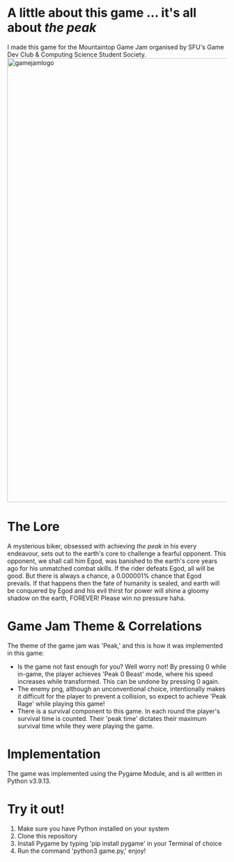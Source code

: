 # A little about this game ... it's all about *the peak*
I made this game for the Mountaintop Game Jam organised by SFU's Game Dev Club & Computing Science Student Society.
<img width="1017" alt="gamejamlogo" src="https://github.com/Arya-Fgmain/gamejam-project/assets/97604329/796c9489-87f1-43fd-98cd-340f8379c1ed">


# The Lore
A mysterious biker, obsessed with achieving *the peak* in his every endeavour, sets out to the earth's core to challenge a fearful opponent. This opponent, we shall call him Egod, was banished to the earth's core years ago for his unmatched combat skills. If the rider defeats Egod, all will be good. But there is always a chance, a 0.000001% chance that Egod prevails. If that happens then the fate of humanity is sealed, and earth will be conquered by Egod and his evil thirst for power will shine a gloomy shadow on the earth, FOREVER! Please win no pressure haha.

# Game Jam Theme & Correlations
The theme of the game jam was 'Peak,' and this is how it was implemented in this game:
- Is the game not fast enough for you? Well worry not! By pressing 0 while in-game, the player achieves 'Peak 0 Beast' mode, where his speed increases while transformed. This can be undone by pressing 0 again.
- The enemy png, although an unconventional choice, intentionally makes it difficult for the player to prevent a collision, so expect to achieve 'Peak Rage' while playing this game!
- There is a survival component to this game. In each round the player's survival time is counted. Their 'peak time' dictates their maximum survival time while they were playing the game.

# Implementation
The game was implemented using the Pygame Module, and is all written in Python v3.9.13.

# Try it out!
<ol>
    <li>Make sure you have Python installed on your system</li>
    <li>Clone this repository</li>
    <li>Install Pygame by typing 'pip install pygame' in your Terminal of choice</li>
    <li>Run the command 'python3 game.py,' enjoy!</li>
</ol>
